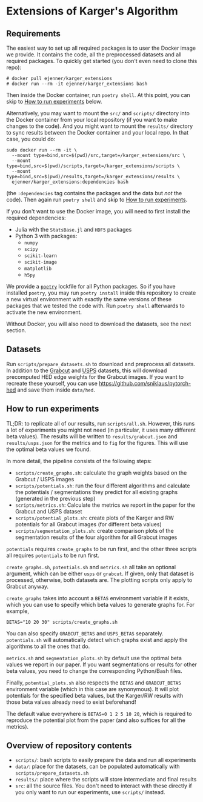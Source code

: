# Extensions of Karger's Algorithm

## Requirements
The easiest way to set up all required packages is to user the Docker image
we provide. It contains the code, all the preprocessed datasets and all
required packages. To quickly get started (you don't even need to clone this repo):
```
# docker pull ejenner/karger_extensions
# docker run --rm -it ejenner/karger_extensions bash
```
Then inside the Docker container, run `poetry shell`. At this point,
you can skip to [How to run experiments](#how-to-run-experiments) below.

Alternatively, you may want to mount the `src/` and `scripts/` directory
into the Docker container from your local repository (if you want to
make changes to the code). And you might want to mount the `results/` directory
to sync results between the Docker container and your local repo.
In that case, you could do:
```
sudo docker run --rm -it \
  --mount type=bind,src=$(pwd)/src,target=/karger_extensions/src \
  --mount type=bind,src=$(pwd)/scripts,target=/karger_extensions/scripts \
  --mount type=bind,src=$(pwd)/results,target=/karger_extensions/results \
  ejenner/karger_extensions:dependencies bash
```
(the `:dependencies` tag contains the packages and the data but *not* the code).
Then again run `poetry shell` and skip to [How to run experiments](#how-to-run-experiments).

If you don't want to use the Docker image, you will need to first install
the required dependencies:
- Julia with the `StatsBase.jl` and `HDF5` packages
- Python 3 with packages:
  - `numpy`
  - `scipy`
  - `scikit-learn`
  - `scikit-image`
  - `matplotlib`
  - `h5py`

We provide a [`poetry`](https://python-poetry.org/) lockfile for all Python packages.
So if you have installed `poetry`, you may run `poetry install` inside this repository
to create a new virtual environment with exactly the same versions of these packages
that we tested the code with. Run `poetry shell` afterwards to activate the new
environment.

Without Docker, you will also need to download the datasets, see the next section.

## Datasets
Run `scripts/prepare_datasets.sh` to download and preprocess all datasets. In addition
to the [Grabcut](https://www.robots.ox.ac.uk/~vgg/data/iseg/) and
[USPS](https://web.stanford.edu/~hastie/StatLearnSparsity_files/DATA/zipcode.html)
datasets, this will download precomputed HED edge weights for the Grabcut images.
If you want to recreate these yourself, you can use https://github.com/sniklaus/pytorch-hed
and save them inside `data/hed`.

## How to run experiments
TL;DR: to replicate all of our results, run `scripts/all.sh`.
However, this runs a lot of experiments you might not need
(in particular, it uses many different beta values).
The results will be written to `results/grabcut.json`
and `results/usps.json` for the metrics and to `fig` for the figures.
This will use the optimal beta values we found.

In more detail, the pipeline consists of the following steps:
- `scripts/create_graphs.sh`: calculate the graph weights based on
  the Grabcut / USPS images
- `scripts/potentials.sh`: run the four different algorithms
  and calculate the potentials / segmentations they predict for
  all existing graphs (generated in the previous step)
- `scripts/metrics.sh`: Calculate the metrics we report in the paper
  for the Grabcut and USPS dataset
- `scripts/potential_plots.sh`: create plots of the Karger and RW
  potentials for all Grabcut images (for different beta values)
- `scripts/segmentation_plots.sh`: create comparison plots of the
  segmentation results of the four algorithm for all Grabcut images

`potentials` requires `create_graphs` to be run first, and the other
three scripts all requires `potentials` to be run first.

`create_graphs.sh`, `potentials.sh` and `metrics.sh` all take an optional
argument, which can be either `usps` or `grabcut`. If given, only that dataset
is processed, otherwise, both datasets are. The plotting scripts only apply
to Grabcut anyway.

`create_graphs` takes into account a `BETAS` environment variable
if it exists, which you can use to specify which beta values to
generate graphs for. For example,
```
BETAS="10 20 30" scripts/create_graphs.sh
```
You can also specify `GRABCUT_BETAS` and `USPS_BETAS` separately.
`potentials.sh` will automatically detect which graphs exist and
apply the algorithms to all the ones that do.

`metrics.sh` and `segmentation_plots.sh` by default use the optimal
beta values we report in our paper. If you want segmentations or
results for other beta values, you need to change the corresponding
Python/Bash files.

Finally, `potential_plots.sh` also respects the `BETAS` and `GRABCUT_BETAS`
environment variable (which in this case are synonymous).
It will plot potentials for the specified beta values, but the
Karger/RW results with those beta values already need to exist beforehand!

The default value everywhere is `BETAS=0 1 2 5 10 20`, which is required
to reproduce the potential plot from the paper (and also suffices
for all the metrics).

## Overview of repository contents
- `scripts/`: bash scripts to easily prepare the data and run all experiments
- `data/`: place for the datasets, can be populated automatically with `scripts/prepare_datasets.sh`
- `results/`: place where the scripts will store intermediate and final results
- `src`: all the source files. You don't need to interact with these directly
  if you only want to run our experiments, use `scripts/` instead.
